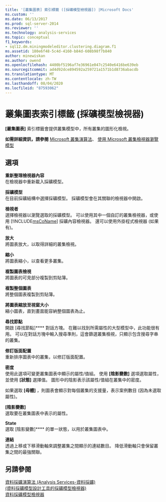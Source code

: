 ```yaml
---
title: '[叢集圖表] 索引標籤 ([採礦模型檢視器]) |Microsoft Docs'
ms.custom: ''
ms.date: 06/13/2017
ms.prod: sql-server-2014
ms.reviewer: ''
ms.technology: analysis-services
ms.topic: conceptual
f1_keywords:
- sql12.dm.miningmodeleditor.clustering.diagram.f1
ms.assetid: 180e6f48-5c4d-4160-b84d-608b98f7b840
author: minewiskan
ms.author: owend
ms.openlocfilehash: 4400bf5196af7e36961e047c2540e6416be639eb
ms.sourcegitcommit: ad4d92dce894592a259721a1571b1d8736abacdb
ms.translationtype: MT
ms.contentlocale: zh-TW
ms.lasthandoff: 08/04/2020
ms.locfileid: "87593062"
---
```

# <a name="cluster-diagram-tab-mining-model-viewer"></a>叢集圖表索引標籤 (採礦模型檢視器)
  **[叢集圖表]** 索引標籤會提供叢集模型中，所有叢集的圖形化檢視。  
  
 **如需詳細資訊，請參閱** [Microsoft 叢集演算法](data-mining/microsoft-clustering-algorithm.md)、 [使用 Microsoft 叢集檢視器瀏覽模型](data-mining/browse-a-model-using-the-microsoft-cluster-viewer.md)  
  
## <a name="options"></a>選項  
 **重新整理檢視器內容**  
 在檢視器中重新載入採礦模型。  
  
 **採礦模型**  
 在目前採礦結構中選擇採礦模型。 採礦模型會在其關聯的檢視器中開啟。  
  
 **檢視者**  
 選擇檢視器以瀏覽選取的採礦模型。 可以使用其中一個自訂的叢集檢視器，或使用 [!INCLUDE[msCoName](../includes/msconame-md.md)] 採礦內容檢視器。 還可以使用外掛程式檢視器 (如果有)。  
  
 **放大**  
 將圖表放大，以取得詳細的叢集檢視。  
  
 **縮小**  
 將圖表縮小，以查看更多叢集。  
  
 **複製圖表檢視**  
 將圖表的可見部分複製到剪貼簿。  
  
 **複製整個圖表**  
 將整個圖表複製到剪貼簿。  
  
 **將圖表縮放至視窗大小**  
 縮小圖表，直到畫面能容納整個圖表為止。  
  
 **尋找節點**  
 開啟 [尋找節點]**** 對話方塊。 在難以找到所需屬性的大型模型中，此功能很有用。 可以在對話方塊中輸入搜尋準則，這會篩選叢集檢視，只顯示包含搜尋字串的叢集。  
  
 **修訂版面配置**  
 重新排序圖表中的叢集，以修訂版面配置。  
  
 **密度**  
 使用此選項可變更叢集圖表中顯示的屬性/值組。 使用 **[陰影變數]** 選項選取屬性，並使用 **[狀態]** 選擇值。 圖形中的陰影表示該屬性/值組在叢集中的密度。  
  
 如果選取 **[母體]** ，則圖表會顯示對每個叢集的支援量，表示案例數目 (因為未選取屬性)。  
  
 **[陰影變數]**  
 選取要在叢集圖表中表示的屬性。  
  
 **State**  
 選取 [陰影變數]**** 的單一狀態，以用於叢集圖表中。  
  
 **連結**  
 透過上移或下移滑動軸來調整叢集之間顯示的連結數目。 降低滑動軸只會保留叢集之間的最強關聯。  
  
## <a name="see-also"></a>另請參閱  
 [資料採礦演算法 &#40;Analysis Services-資料採礦&#41;](data-mining/data-mining-algorithms-analysis-services-data-mining.md)   
 [&#40;資料採礦模型設計工具的採礦模型檢視器&#41;](mining-model-viewers-data-mining-model-designer.md)   
 [資料採礦模型檢視器](data-mining/data-mining-model-viewers.md)  
  
  
